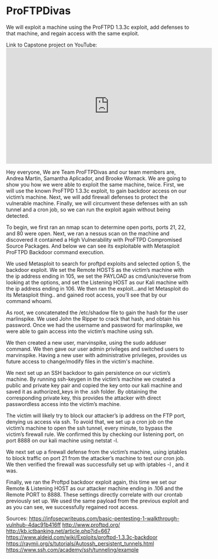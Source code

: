 # ProFTPDivas
We will exploit a machine using the ProFTPD 1.3.3c  exploit, add defenses to that machine, and regain access with the same exploit.

Link to Capstone project on YouTube: <iframe width="560" height="315" src="https://www.youtube.com/embed/B0fTzUi4_bQ" title="YouTube video player" frameborder="0" allow="accelerometer; autoplay; clipboard-write; encrypted-media; gyroscope; picture-in-picture" allowfullscreen></iframe>

Hey everyone, We are Team ProFTPDivas and our team members are, Andrea Martin, Samantha Aplicador, and Brooke Womack. We are going to show you how we were able to exploit the same machine, twice. First, we will use the known ProFTPD 1.3.3c exploit, to gain backdoor access on our victim’s machine. Next, we will add firewall defenses to protect the vulnerable machine. Finally, we will circumvent these defenses with an ssh tunnel and a cron job, so we can run the exploit again without being detected.

To begin, we first ran an nmap scan to determine open ports, ports 21, 22, and 80 were open. Next, we ran a nessus scan on the machine and discovered it contained a High Vulnerability with ProFTPD Compromised Source Packages. And below we can see its exploitable with Metasploit ProFTPD Backdoor command execution. 

We used Metasploit to search for proftpd exploits and selected option 5,  the backdoor exploit. We set the Remote HOSTS as the victim’s machine with the ip address ending in 105, we set the PAYLOAD as cmd/unix/reverse from looking at the options, and set the Listening HOST as our Kali machine with the ip address ending in 106. We then ran the exploit…and let Metasploit do its Metasploit thing.. and gained root access, you’ll see that by our command whoami.

As root, we concatenated the /etc/shadow file to gain the hash for the user marlinspike. We used John the Ripper to crack that hash, and obtain his password. Once we had the username and password for marlinspike, we were able to gain access into the victim’s machine using ssh.

We then created a new user, marvinspike, using the sudo adduser command.  We then gave our user admin privileges and switched users to marvinspike. Having a new user with administrative privileges, provides us future access to change/modify files in the victim's machine.

We next set up an SSH backdoor to gain persistence on our victim’s machine. By running ssh-keygen in the victim’s machine we created a public and private key pair and copied the key onto our kali machine and saved it as authorized_keys in the .ssh folder. By obtaining the corresponding private key, this provides the attacker with direct passwordless access into the victim’s machine.

The victim will likely try to block our attacker’s ip address on the FTP port, denying us access via ssh. To avoid that, we set up a cron job on the victim’s machine to open the ssh tunnel, every minute, to bypass the victim’s firewall rule.  We confirmed this by checking our listening port, on port 8888 on our kali machine using netstat -l. 

We next set up a firewall defense from the victim’s machine, using iptables to block traffic on port 21 from the attacker’s machine to test our cron job. We then verified the firewall was successfully set up with iptables -l , and it was.

Finally, we ran the Proftpd backdoor exploit again, this time we set our Remote & Listening HOST as our attacker machine ending in .106 and the Remote PORT to 8888.  These settings directly correlate with our crontab previously set up. We used the same payload from the previous exploit and as you can see, we successfully regained root access.

Sources:
https://infosecwriteups.com/basic-pentesting-1-walkthrough-vulnhub-4dac91b416ff
http://www.proftpd.org/
http://kb.ictbanking.net/article.php?id=667
https://www.aldeid.com/wiki/Exploits/proftpd-1.3.3c-backdoor
https://raymii.org/s/tutorials/Autossh_persistent_tunnels.html
https://www.ssh.com/academy/ssh/tunneling/example


